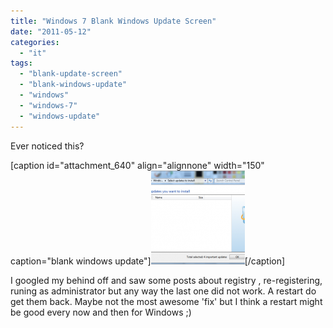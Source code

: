 ```yaml
---
title: "Windows 7 Blank Windows Update Screen"
date: "2011-05-12"
categories: 
  - "it"
tags: 
  - "blank-update-screen"
  - "blank-windows-update"
  - "windows"
  - "windows-7"
  - "windows-update"
---
```


Ever noticed this?

\[caption id="attachment\_640" align="alignnone" width="150" caption="blank windows update"\][![blank windows update](images/winupdt-150x150.png "winupdt")](http://www.guldmyr.com/blog/wp-content/uploads/winupdt.png)\[/caption\]

I googled my behind off and saw some posts about registry , re-registering, runing as administrator but any way the last one did not work. A restart do get them back. Maybe not the most awesome 'fix' but I think a restart might be good every now and then for Windows ;)
